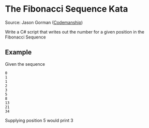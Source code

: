 # The Fibonacci Sequence Kata #

Source: Jason Gorman ([Codemanship](http://codemanship.co.uk/tdd.html))

Write a C# script that writes out the number for a given position in the Fibonacci Sequence

## Example ##

Given the sequence

    0
    1
    1
    2
    3
    5
    8
    13
    21
    34

Supplying position 5 would print 3